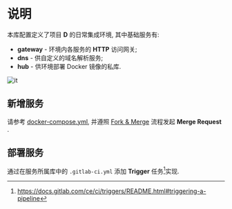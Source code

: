 # 说明

本库配置定义了项目 **D** 的日常集成环境, 其中基础服务有:

- **gateway** - 环境内各服务的 **HTTP** 访问网关;
- **dns** - 供自定义的域名解析服务;
- **hub** - 供环境部署 Docker 镜像的私库.

![it](http://www.plantuml.com/plantuml/proxy?src=https://raw.githubusercontent.com/zhongl/dev-guide-on-gitlab/master/gitlab/delivery_group/it/.plantuml/it.txt)

## 新增服务

请参考 [docker-compose.yml](./docker-compose.yml), 并遵照 [Fork & Merge](https://github.com/icongtai/dev-guide-on-gitlab/blob/master/GUIDE.md#fork--merge-development-cycle) 流程发起 **Merge Request** .

## 部署服务

通过在服务所属库中的 `.gitlab-ci.yml` 添加 **Trigger** 任务[^1]实现.

[^1]: https://docs.gitlab.com/ce/ci/triggers/README.html#triggering-a-pipeline
